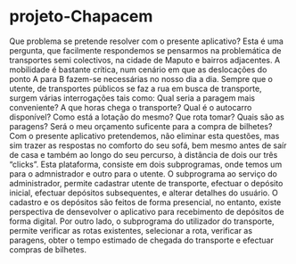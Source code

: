 # projeto-Chapacem

Que problema se pretende resolver com o presente aplicativo? Esta é uma pergunta, que facilmente respondemos se pensarmos na problemática de transportes semi colectivos, na cidade de Maputo e bairros adjacentes. A mobilidade é bastante crítica, num cenário em que as deslocações do ponto A para B fazem-se necessárias no nosso dia a dia. 
Sempre que o utente, de transportes públicos se faz a rua em busca de transporte, surgem várias interrogações tais como: Qual seria a paragem mais conveniente? A que horas chega o transporte? Qual é o autocarro disponível? Como está a lotação do mesmo?  Que rota tomar? Quais são as paragens? Será o meu orçamento suficente para a compra de bilhetes?
Com o presente aplicativo pretendemos, não eliminar esta questões, mas sim trazer as respostas no comforto do seu sofá, bem mesmo antes de saír de casa e também ao longo do seu percurso, à distância de dois our três “clicks”.
Esta plataforma, consiste em dois subprogramas, onde temos um para o admnistrador e outro para o utente.
O subprograma ao serviço do administrador, permite cadastrar utente de transporte, efectuar o depósito inicial, efectuar depósitos subsequentes, e alterar detalhes do usuário. O cadastro e os depósitos são feitos de forma presencial, no entanto, existe perspectiva de densevolver o aplicativo para recebimento de depósitos de forma digital.
Por outro lado, o subprograma do utilizador do transporte, permite verificar as rotas existentes, selecionar a rota, verificar as paragens, obter o tempo estimado de chegada do transporte e efectuar compras de bilhetes.
